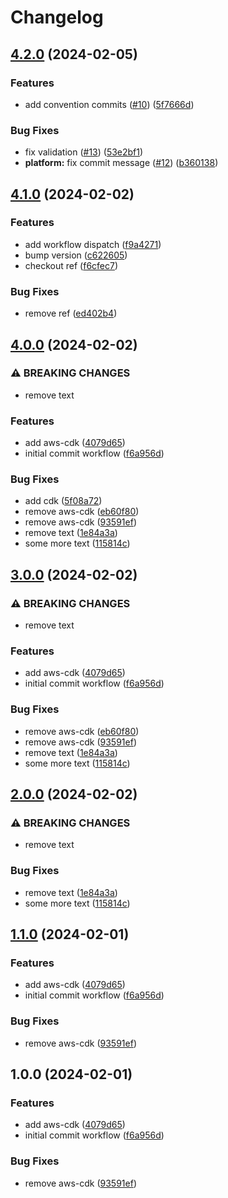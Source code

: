 # Changelog

## [4.2.0](https://github.com/blontic/release-please-demo/compare/v4.1.0...v4.2.0) (2024-02-05)


### Features

* add convention commits ([#10](https://github.com/blontic/release-please-demo/issues/10)) ([5f7666d](https://github.com/blontic/release-please-demo/commit/5f7666d9fdd2569de1a56fb667c40c014af43932))


### Bug Fixes

* fix validation ([#13](https://github.com/blontic/release-please-demo/issues/13)) ([53e2bf1](https://github.com/blontic/release-please-demo/commit/53e2bf1d4c10d37ce14d3d1ce307657d4979ad67))
* **platform:** fix commit message ([#12](https://github.com/blontic/release-please-demo/issues/12)) ([b360138](https://github.com/blontic/release-please-demo/commit/b3601384f6a6db642e5dd12a599e5db1815103f1))

## [4.1.0](https://github.com/blontic/release-please-demo/compare/v4.0.0...v4.1.0) (2024-02-02)


### Features

* add workflow dispatch ([f9a4271](https://github.com/blontic/release-please-demo/commit/f9a427175c2787eda977466850d33e6fe05ddb6e))
* bump version ([c622605](https://github.com/blontic/release-please-demo/commit/c6226055878632477abe540f28baa2af6bf3f025))
* checkout ref ([f6cfec7](https://github.com/blontic/release-please-demo/commit/f6cfec723ee21ca7c1ed7277df51e948ce3bf590))


### Bug Fixes

* remove ref ([ed402b4](https://github.com/blontic/release-please-demo/commit/ed402b47563f8d1a884a65c489ff17900b930fcf))

## [4.0.0](https://github.com/blontic/release-please-demo/compare/v3.0.0...v4.0.0) (2024-02-02)


### ⚠ BREAKING CHANGES

* remove text

### Features

* add aws-cdk ([4079d65](https://github.com/blontic/release-please-demo/commit/4079d655209443447d1e0521ef8ac99509327916))
* initial commit workflow ([f6a956d](https://github.com/blontic/release-please-demo/commit/f6a956d21ef8847af01b722b8e2f86d1c5d94f17))


### Bug Fixes

* add cdk ([5f08a72](https://github.com/blontic/release-please-demo/commit/5f08a72ce17c90a6cf811594f9a26a781abeb786))
* remove aws-cdk ([eb60f80](https://github.com/blontic/release-please-demo/commit/eb60f80f18260b03c252831d2ae0f4ad0448795b))
* remove aws-cdk ([93591ef](https://github.com/blontic/release-please-demo/commit/93591efd60be68afac0b96a117647efa199c7ae3))
* remove text ([1e84a3a](https://github.com/blontic/release-please-demo/commit/1e84a3a98066527b86a2f7e26175772aa4816d3b))
* some more text ([115814c](https://github.com/blontic/release-please-demo/commit/115814cbafaea9d4dfd598c85105d87c8b8389e1))

## [3.0.0](https://github.com/blontic/release-please-demo/compare/v2.0.0...v3.0.0) (2024-02-02)


### ⚠ BREAKING CHANGES

* remove text

### Features

* add aws-cdk ([4079d65](https://github.com/blontic/release-please-demo/commit/4079d655209443447d1e0521ef8ac99509327916))
* initial commit workflow ([f6a956d](https://github.com/blontic/release-please-demo/commit/f6a956d21ef8847af01b722b8e2f86d1c5d94f17))


### Bug Fixes

* remove aws-cdk ([eb60f80](https://github.com/blontic/release-please-demo/commit/eb60f80f18260b03c252831d2ae0f4ad0448795b))
* remove aws-cdk ([93591ef](https://github.com/blontic/release-please-demo/commit/93591efd60be68afac0b96a117647efa199c7ae3))
* remove text ([1e84a3a](https://github.com/blontic/release-please-demo/commit/1e84a3a98066527b86a2f7e26175772aa4816d3b))
* some more text ([115814c](https://github.com/blontic/release-please-demo/commit/115814cbafaea9d4dfd598c85105d87c8b8389e1))

## [2.0.0](https://github.com/blontic/release-please-demo/compare/v1.1.0...v2.0.0) (2024-02-02)


### ⚠ BREAKING CHANGES

* remove text

### Bug Fixes

* remove text ([1e84a3a](https://github.com/blontic/release-please-demo/commit/1e84a3a98066527b86a2f7e26175772aa4816d3b))
* some more text ([115814c](https://github.com/blontic/release-please-demo/commit/115814cbafaea9d4dfd598c85105d87c8b8389e1))

## [1.1.0](https://github.com/blontic/release-please-demo/compare/v1.0.0...v1.1.0) (2024-02-01)


### Features

* add aws-cdk ([4079d65](https://github.com/blontic/release-please-demo/commit/4079d655209443447d1e0521ef8ac99509327916))
* initial commit workflow ([f6a956d](https://github.com/blontic/release-please-demo/commit/f6a956d21ef8847af01b722b8e2f86d1c5d94f17))


### Bug Fixes

* remove aws-cdk ([93591ef](https://github.com/blontic/release-please-demo/commit/93591efd60be68afac0b96a117647efa199c7ae3))

## 1.0.0 (2024-02-01)


### Features

* add aws-cdk ([4079d65](https://github.com/blontic/release-please-demo/commit/4079d655209443447d1e0521ef8ac99509327916))
* initial commit workflow ([f6a956d](https://github.com/blontic/release-please-demo/commit/f6a956d21ef8847af01b722b8e2f86d1c5d94f17))


### Bug Fixes

* remove aws-cdk ([93591ef](https://github.com/blontic/release-please-demo/commit/93591efd60be68afac0b96a117647efa199c7ae3))

